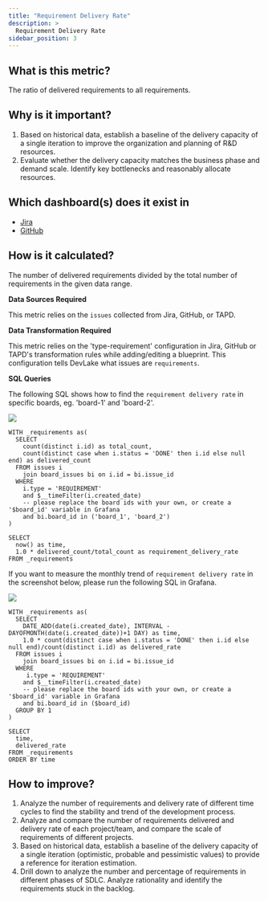 ```yaml
---
title: "Requirement Delivery Rate"
description: >
  Requirement Delivery Rate
sidebar_position: 3
---
```


## What is this metric? 
The ratio of delivered requirements to all requirements.

## Why is it important?
1. Based on historical data, establish a baseline of the delivery capacity of a single iteration to improve the organization and planning of R&D resources.
2. Evaluate whether the delivery capacity matches the business phase and demand scale. Identify key bottlenecks and reasonably allocate resources.

## Which dashboard(s) does it exist in
- [Jira](https://devlake.apache.org/livedemo/DataSources/Jira)
- [GitHub](https://devlake.apache.org/livedemo/DataSources/GitHub)


## How is it calculated?
The number of delivered requirements divided by the total number of requirements in the given data range.

<b>Data Sources Required</b>

This metric relies on the `issues` collected from Jira, GitHub, or TAPD.

<b>Data Transformation Required</b>

This metric relies on the 'type-requirement' configuration in Jira, GitHub or TAPD's transformation rules while adding/editing a blueprint. This configuration tells DevLake what issues are `requirements`.

<b>SQL Queries</b>

The following SQL shows how to find the `requirement delivery rate` in specific boards, eg. 'board-1' and 'board-2'.

![](/img/Metrics/requirement-delivery-rate-text.png)

```
WITH _requirements as(
  SELECT
    count(distinct i.id) as total_count,
    count(distinct case when i.status = 'DONE' then i.id else null end) as delivered_count
  FROM issues i
    join board_issues bi on i.id = bi.issue_id
  WHERE 
    i.type = 'REQUIREMENT'
    and $__timeFilter(i.created_date)
    -- please replace the board ids with your own, or create a '$board_id' variable in Grafana
    and bi.board_id in ('board_1', 'board_2')
)

SELECT 
  now() as time,
  1.0 * delivered_count/total_count as requirement_delivery_rate
FROM _requirements
```

If you want to measure the monthly trend of `requirement delivery rate` in the screenshot below, please run the following SQL in Grafana.

![](/img/Metrics/requirement-delivery-rate-monthly.png)

```
WITH _requirements as(
  SELECT
    DATE_ADD(date(i.created_date), INTERVAL -DAYOFMONTH(date(i.created_date))+1 DAY) as time,
    1.0 * count(distinct case when i.status = 'DONE' then i.id else null end)/count(distinct i.id) as delivered_rate
  FROM issues i
    join board_issues bi on i.id = bi.issue_id
  WHERE 
     i.type = 'REQUIREMENT'
    and $__timeFilter(i.created_date)
    -- please replace the board ids with your own, or create a '$board_id' variable in Grafana
    and bi.board_id in ($board_id)
  GROUP BY 1
)

SELECT
  time,
  delivered_rate
FROM _requirements
ORDER BY time
```


## How to improve?
1. Analyze the number of requirements and delivery rate of different time cycles to find the stability and trend of the development process.
2. Analyze and compare the number of requirements delivered and delivery rate of each project/team, and compare the scale of requirements of different projects.
3. Based on historical data, establish a baseline of the delivery capacity of a single iteration (optimistic, probable and pessimistic values) to provide a reference for iteration estimation.
4. Drill down to analyze the number and percentage of requirements in different phases of SDLC. Analyze rationality and identify the requirements stuck in the backlog. 
